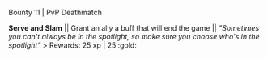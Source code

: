 Bounty 11 | PvP Deathmatch

**Serve and Slam** || Grant an ally a buff that will end the game
|| *"Sometimes you can't always be in the spotlight, so make sure
you choose who's in the spotlight"* > Rewards: 25 xp | 25
:gold:
